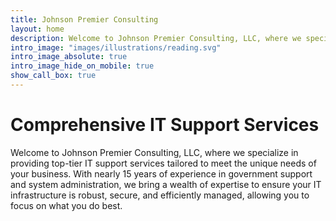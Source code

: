 ```yaml
---
title: Johnson Premier Consulting
layout: home
description: Welcome to Johnson Premier Consulting, LLC, where we specialize in providing top-tier IT support services tailored to meet the unique needs of your business.
intro_image: "images/illustrations/reading.svg"
intro_image_absolute: true
intro_image_hide_on_mobile: true
show_call_box: true
---
```


# Comprehensive IT Support Services

Welcome to Johnson Premier Consulting, LLC, where we specialize in providing top-tier IT support services tailored to meet the unique needs of your business. With nearly 15 years of experience in government support and system administration, we bring a wealth of expertise to ensure your IT infrastructure is robust, secure, and efficiently managed, allowing you to focus on what you do best.
